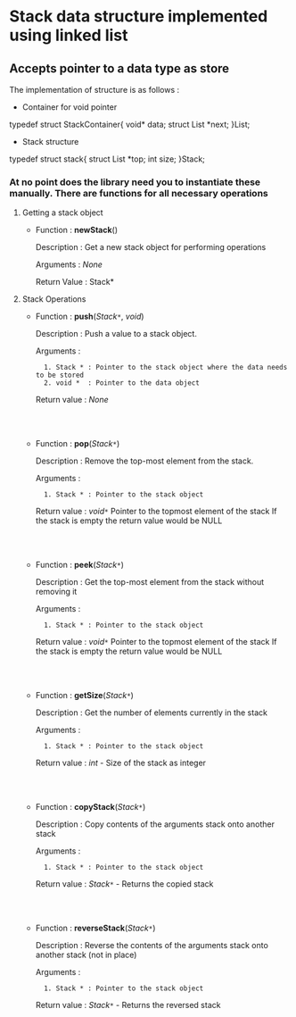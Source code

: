 # Stack data structure implemented using linked list

## Accepts pointer to a data type as store

The implementation of structure is as follows : 

* Container for void pointer

typedef struct StackContainer{
	void* data;
	struct List *next;
}List; 

* Stack structure

typedef struct stack{
	struct List *top;
	int size;
}Stack; 

### At no point does the library need you to instantiate these manually. There are functions for all necessary operations

1. Getting a stack object

    * Function : **newStack**()

        Description : Get a new stack object for performing operations
        
        Arguments : *None*
        
        Return Value : Stack*

    
2. Stack Operations

    * Function : **push**(*Stack`*`*, *void*)

        Description : Push a value to a stack object.

        Arguments : 

            1. Stack * : Pointer to the stack object where the data needs to be stored
            2. void *  : Pointer to the data object

        Return value : *None*

    <br/><br/>

    * Function : **pop**(*Stack`*`*)

        Description : Remove the top-most element from the stack.

        Arguments : 

            1. Stack * : Pointer to the stack object 

        Return value : *void`*`* 
            Pointer to the topmost element of the stack
            If the stack is empty the return value would be NULL

    <br/><br/>

    * Function : **peek**(*Stack`*`*)

        Description : Get the top-most element from the stack without removing it

        Arguments : 

            1. Stack * : Pointer to the stack object 

        Return value : *void`*`* 
            Pointer to the topmost element of the stack
            If the stack is empty the return value would be NULL

    <br/><br/>

    * Function : **getSize**(*Stack`*`*)

        Description : Get the number of elements currently in the stack

        Arguments : 

            1. Stack * : Pointer to the stack object 

        Return value : *int* - Size of the stack as integer

    <br/><br/>

    * Function : **copyStack**(*Stack`*`*)

        Description : Copy contents of the arguments stack onto another stack

        Arguments : 

            1. Stack * : Pointer to the stack object 

        Return value : *Stack`*`* - Returns the copied stack

    <br/><br/>

    * Function : **reverseStack**(*Stack`*`*)

        Description : Reverse the contents of the arguments stack onto another stack (not in place)

        Arguments : 

            1. Stack * : Pointer to the stack object 

        Return value : *Stack`*`* - Returns the reversed stack
    
    <br/><br/>